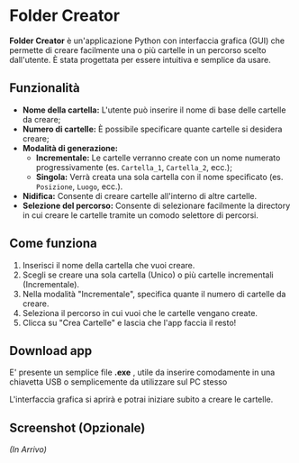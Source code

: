 # Folder Creator

**Folder Creator** è un'applicazione Python con interfaccia grafica (GUI) che permette di creare facilmente una o più cartelle in un percorso scelto dall'utente. È stata progettata per essere intuitiva e semplice da usare.

## Funzionalità

- **Nome della cartella:** L'utente può inserire il nome di base delle cartelle da creare;
- **Numero di cartelle:** È possibile specificare quante cartelle si desidera creare;
- **Modalità di generazione:**
  - **Incrementale:** Le cartelle verranno create con un nome numerato progressivamente (es. `Cartella_1`, `Cartella_2`, ecc.);
  - **Singola:** Verrà creata una sola cartella con il nome specificato (es. `Posizione`, `Luogo`, ecc.).
- **Nidifica:** Consente di creare cartelle all'interno di altre cartelle.
- **Selezione del percorso:** Consente di selezionare facilmente la directory in cui creare le cartelle tramite un comodo selettore di percorsi.

## Come funziona

1. Inserisci il nome della cartella che vuoi creare.
2. Scegli se creare una sola cartella (Unico) o più cartelle incrementali (Incrementale).
3. Nella modalità "Incrementale", specifica quante il numero di cartelle da creare.
4. Seleziona il percorso in cui vuoi che le cartelle vengano create.
5. Clicca su "Crea Cartelle" e lascia che l'app faccia il resto!

## Download app

E' presente un semplice file **.exe** , utile da inserire comodamente in una chiavetta USB o semplicemente da utilizzare sul PC stesso


L'interfaccia grafica si aprirà e potrai iniziare subito a creare le cartelle.

## Screenshot (Opzionale)

_(In Arrivo)_
